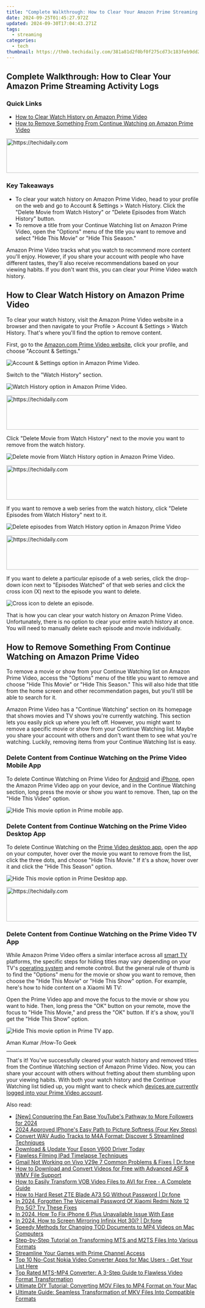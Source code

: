 ```yaml
---
title: "Complete Walkthrough: How to Clear Your Amazon Prime Streaming Activity Logs"
date: 2024-09-25T01:45:27.972Z
updated: 2024-09-30T17:04:43.271Z
tags:
  - streaming
categories:
  - tech
thumbnail: https://thmb.techidaily.com/381a81d2f0bf0f275cd73c183feb9dd23edc02b562c706bfd05492d891a44a5e.jpg
---
```


## Complete Walkthrough: How to Clear Your Amazon Prime Streaming Activity Logs

### Quick Links

* [How to Clear Watch History on Amazon Prime Video](https://instagram-video-files.techidaily.com/updated-2024-approved-navigating-melodic-waters-a-legal-guide-on-instagram/)
* [How to Remove Something From Continue Watching on Amazon Prime Video](https://extra-information.techidaily.com/updated-budding-filmmakers-best-gopro-upgrades/)

<!-- affiliate ads begin -->
<a href="https://appsumo.8odi.net/c/5597632/2130889/7443" target="_top" id="2130889">
  <img src="//a.impactradius-go.com/display-ad/7443-2130889" border="0" alt="https://techidaily.com" width="600" height="90"/>
</a>
<img height="0" width="0" src="https://appsumo.8odi.net/i/5597632/2130889/7443" style="position:absolute;visibility:hidden;" border="0" />
<!-- affiliate ads end -->

### Key Takeaways

* To clear your watch history on Amazon Prime Video, head to your profile on the web and go to Account & Settings > Watch History. Click the "Delete Movie from Watch History" or "Delete Episodes from Watch History" button.
* To remove a title from your Continue Watching list on Amazon Prime Video, open the "Options" menu of the title you want to remove and select "Hide This Movie" or "Hide This Season."

 Amazon Prime Video tracks what you watch to recommend more content you'll enjoy. However, if you share your account with people who have different tastes, they'll also receive recommendations based on your viewing habits. If you don't want this, you can clear your Prime Video watch history.

##  How to Clear Watch History on Amazon Prime Video

 To clear your watch history, visit the Amazon Prime Video website in a browser and then navigate to your Profile > Account & Settings > Watch History. That's where you'll find the option to remove content.

 First, go to the [Amazon.com Prime Video website](https://www.amazon.com/Amazon-Video/b/?ie=UTF8&node=2858778011&ref%5F=nav%5Fcs%5Fprime%5Fvideo&tag=hotoge-20&ascsubtag=UUhtgUeUpU2001525&asc%5Frefurl=https%3A%2F%2Fwww.howtogeek.com%2Fdelete-amazon-prime-watch-history%2F&asc%5Fcampaign=Evergreen), click your profile, and choose "Account & Settings."

![Account & Settings option in Amazon Prime Video.](https://static1.howtogeekimages.com/wordpress/wp-content/uploads/2024/01/account-settings-option-in-amazon-prime-video.jpg) 

 Switch to the "Watch History" section.

![Watch History option in Amazon Prime Video.](https://static1.howtogeekimages.com/wordpress/wp-content/uploads/2024/01/watch-history-option-in-amazon-prime-video.jpg) 

<!-- affiliate ads begin -->
<a href="https://unicoeye.pxf.io/c/5597632/2134247/18498" target="_top" id="2134247">
  <img src="//a.impactradius-go.com/display-ad/18498-2134247" border="0" alt="https://techidaily.com" width="728" height="90"/>
</a>
<img height="0" width="0" src="https://unicoeye.pxf.io/i/5597632/2134247/18498" style="position:absolute;visibility:hidden;" border="0" />
<!-- affiliate ads end -->

 Click "Delete Movie from Watch History" next to the movie you want to remove from the watch history.

![Delete movie from Watch History option in Amazon Prime Video.](https://static1.howtogeekimages.com/wordpress/wp-content/uploads/2024/01/delete-movie-from-watch-history-option-in-amazon-prime-video.jpg) 

<!-- affiliate ads begin -->
<a href="https://appsumo.8odi.net/c/5597632/2123740/7443" target="_top" id="2123740">
  <img src="//a.impactradius-go.com/display-ad/7443-2123740" border="0" alt="https://techidaily.com" width="728" height="90"/>
</a>
<img height="0" width="0" src="https://appsumo.8odi.net/i/5597632/2123740/7443" style="position:absolute;visibility:hidden;" border="0" />
<!-- affiliate ads end -->

 If you want to remove a web series from the watch history, click "Delete Episodes from Watch History" next to it.

![Delete episodes from Watch History option in Amazon Prime Video](https://static1.howtogeekimages.com/wordpress/wp-content/uploads/2024/01/delete-episodes-from-watch-history-option-in-amazon-prime-video.jpg) 

<!-- affiliate ads begin -->
<a href="https://appsumo.8odi.net/c/5597632/2123737/7443" target="_top" id="2123737">
  <img src="//a.impactradius-go.com/display-ad/7443-2123737" border="0" alt="https://techidaily.com" width="728" height="90"/>
</a>
<img height="0" width="0" src="https://appsumo.8odi.net/i/5597632/2123737/7443" style="position:absolute;visibility:hidden;" border="0" />
<!-- affiliate ads end -->

 If you want to delete a particular episode of a web series, click the drop-down icon next to "Episodes Watched" of that web series and click the cross icon (X) next to the episode you want to delete.

![Cross icon to delete an episode.](https://static1.howtogeekimages.com/wordpress/wp-content/uploads/2024/01/cross-icon-to-delete-an-episode.jpg) 

 That is how you can clear your watch history on Amazon Prime Video. Unfortunately, there is no option to clear your entire watch history at once. You will need to manually delete each episode and movie individually.

##  How to Remove Something From Continue Watching on Amazon Prime Video

 To remove a movie or show from your Continue Watching list on Amazon Prime Video, access the "Options" menu of the title you want to remove and choose "Hide This Movie" or "Hide This Season." This will also hide that title from the home screen and other recommendation pages, but you'll still be able to search for it.

 Amazon Prime Video has a "Continue Watching" section on its homepage that shows movies and TV shows you're currently watching. This section lets you easily pick up where you left off. However, you might want to remove a specific movie or show from your Continue Watching list. Maybe you share your account with others and don't want them to see what you're watching. Luckily, removing items from your Continue Watching list is easy.

###  Delete Content from Continue Watching on the Prime Video Mobile App

 To delete Continue Watching on Prime Video for [Android](https://www.anrdoezrs.net/links/3607085/type/dlg/sid/UUhtgUeUpU2001525/https://play.google.com/store/apps/details?id=com.amazon.avod.thirdpartyclient&hl=en%5FUS&gl=US) and [iPhone](https://apps.apple.com/us/app/amazon-prime-video/id545519333), open the Amazon Prime Video app on your device, and in the Continue Watching section, long press the movie or show you want to remove. Then, tap on the "Hide This Video" option.

![Hide This movie option in Prime mobile app.](https://static1.howtogeekimages.com/wordpress/wp-content/uploads/2024/01/hide-this-movie-option-in-prime-mobile-app.jpg) 

###  Delete Content from Continue Watching on the Prime Video Desktop App

 To delete Continue Watching on the [Prime Video desktop app](https://apps.microsoft.com/detail/9P6RC76MSMMJ?hl=en-US&gl=US), open the app on your computer, hover over the movie you want to remove from the list, click the three dots, and choose "Hide This Movie." If it's a show, hover over it and click the "Hide This Season" option.

![Hide This movie option in Prime Desktop app.](https://static1.howtogeekimages.com/wordpress/wp-content/uploads/2024/01/hide-this-movie-option-in-prime-desktop-app-1.jpg) 

<!-- affiliate ads begin -->
<a href="https://aligracehair.sjv.io/c/5597632/2027195/19272" target="_top" id="2027195">
  <img src="//a.impactradius-go.com/display-ad/19272-2027195" border="0" alt="https://techidaily.com" width="728" height="90"/>
</a>
<img height="0" width="0" src="https://aligracehair.sjv.io/i/5597632/2027195/19272" style="position:absolute;visibility:hidden;" border="0" />
<!-- affiliate ads end -->

###  Delete Content from Continue Watching on the Prime Video TV App

 While Amazon Prime Video offers a similar interface across all [smart TV](https://extra-lessons.techidaily.com/maximizing-zoom-top-strategies-for-chromebooks/) platforms, the specific steps for hiding titles may vary depending on your TV's [operating system](https://hardware-updates.techidaily.com/mastering-tech-choices-trustworthy-tips-from-toms-hardware-hub/) and remote control. But the general rule of thumb is to find the "Options" menu for the movie or show you want to remove, then choose the "Hide This Movie" or "Hide This Show" option. For example, here's how to hide content on a Xiaomi Mi TV:

 Open the Prime Video app and move the focus to the movie or show you want to hide. Then, long press the "OK" button on your remote, move the focus to "Hide This Movie," and press the "OK" button. If it's a show, you'll get the "Hide This Show" option.

![Hide This movie option in Prime TV app.](https://static1.howtogeekimages.com/wordpress/wp-content/uploads/2024/01/hide-this-movie-option-in-prime-tv-app.jpg) 

Aman Kumar /How-To Geek

---

 That's it! You've successfully cleared your watch history and removed titles from the Continue Watching section of Amazon Prime Video. Now, you can share your account with others without fretting about them stumbling upon your viewing habits. With both your watch history and the Continue Watching list tidied up, you might want to check which [devices are currently logged into your Prime Video account](https://easy-unlock-android.techidaily.com/downloading-samfw-frp-tool-30-for-honor-x9b-by-drfone-android/).

<ins class="adsbygoogle"
     style="display:block"
     data-ad-format="autorelaxed"
     data-ad-client="ca-pub-7571918770474297"
     data-ad-slot="1223367746"></ins>

<ins class="adsbygoogle"
     style="display:block"
     data-ad-client="ca-pub-7571918770474297"
     data-ad-slot="8358498916"
     data-ad-format="auto"
     data-full-width-responsive="true"></ins>

<span class="atpl-alsoreadstyle">Also read:</span>
<div><ul>
<li><a href="https://facebook-video-share.techidaily.com/new-conquering-the-fan-base-youtubes-pathway-to-more-followers-for-2024/"><u>[New] Conquering the Fan Base YouTube's Pathway to More Followers for 2024</u></a></li>
<li><a href="https://fox-links.techidaily.com/2024-approved-iphones-easy-path-to-picture-softness-four-key-steps/"><u>2024 Approved IPhone's Easy Path to Picture Softness (Four Key Steps)</u></a></li>
<li><a href="https://media-tips.techidaily.com/convert-wav-audio-tracks-to-m4a-format-discover-5-streamlined-techniques/"><u>Convert WAV Audio Tracks to M4A Format: Discover 5 Streamlined Techniques</u></a></li>
<li><a href="https://hardware-updates.techidaily.com/download-and-update-your-epson-v600-driver-today/"><u>Download & Update Your Epson V600 Driver Today</u></a></li>
<li><a href="https://desktop-recording.techidaily.com/flawless-filming-ipad-timelapse-techniques/"><u>Flawless Filming IPad Timelapse Techniques</u></a></li>
<li><a href="https://howto.techidaily.com/gmail-not-working-on-vivo-v29e-7-common-problems-and-fixes-drfone-by-drfone-fix-android-problems-fix-android-problems/"><u>Gmail Not Working on Vivo V29e 7 Common Problems & Fixes | Dr.fone</u></a></li>
<li><a href="https://media-tips.techidaily.com/how-to-download-and-convert-videos-for-free-with-advanced-asf-and-wmv-file-support/"><u>How to Download and Convert Videos for Free with Advanced ASF & WMV File Support</u></a></li>
<li><a href="https://media-tips.techidaily.com/how-to-easily-transform-vob-video-files-to-avi-for-free-a-complete-guide/"><u>How to Easily Transform VOB Video Files to AVI for Free - A Complete Guide</u></a></li>
<li><a href="https://techidaily.com/how-to-hard-reset-zte-blade-a73-5g-without-password-drfone-by-drfone-reset-android-reset-android/"><u>How to Hard Reset ZTE Blade A73 5G Without Password | Dr.fone</u></a></li>
<li><a href="https://unlock-android.techidaily.com/in-2024-forgotten-the-voicemail-password-of-xiaomi-redmi-note-12-pro-5g-try-these-fixes-by-drfone-android/"><u>In 2024, Forgotten The Voicemail Password Of Xiaomi Redmi Note 12 Pro 5G? Try These Fixes</u></a></li>
<li><a href="https://ios-unlock.techidaily.com/in-2024-how-to-fix-iphone-6-plus-unavailable-issue-with-ease-by-drfone-ios/"><u>In 2024, How To Fix iPhone 6 Plus Unavailable Issue With Ease</u></a></li>
<li><a href="https://screen-mirror.techidaily.com/in-2024-how-to-screen-mirroring-infinix-hot-30i-drfone-by-drfone-android/"><u>In 2024, How to Screen Mirroring Infinix Hot 30i? | Dr.fone</u></a></li>
<li><a href="https://media-tips.techidaily.com/speedy-methods-for-changing-tod-documents-to-mp4-videos-on-mac-computers/"><u>Speedy Methods for Changing TOD Documents to MP4 Videos on Mac Computers</u></a></li>
<li><a href="https://media-tips.techidaily.com/step-by-step-tutorial-on-transforming-mts-and-m2ts-files-into-various-formats/"><u>Step-by-Step Tutorial on Transforming MTS and M2TS Files Into Various Formats</u></a></li>
<li><a href="https://games-able.techidaily.com/streamline-your-games-with-prime-channel-access/"><u>Streamline Your Games with Prime Channel Access</u></a></li>
<li><a href="https://media-tips.techidaily.com/top-10-no-cost-nokia-video-converter-apps-for-mac-users-get-your-list-here/"><u>Top 10 No-Cost Nokia Video Converter Apps for Mac Users - Get Your List Here</u></a></li>
<li><a href="https://media-tips.techidaily.com/top-rated-mts-mp4-converter-a-3-step-guide-to-flawless-video-format-transformation/"><u>Top Rated MTS-MP4 Converter: A 3-Step Guide to Flawless Video Format Transformation</u></a></li>
<li><a href="https://media-tips.techidaily.com/ultimate-diy-tutorial-converting-mov-files-to-mp4-format-on-your-mac/"><u>Ultimate DIY Tutorial: Converting MOV Files to MP4 Format on Your Mac</u></a></li>
<li><a href="https://media-tips.techidaily.com/ultimate-guide-seamless-transformation-of-mkv-files-into-compatible-formats/"><u>Ultimate Guide: Seamless Transformation of MKV Files Into Compatible Formats</u></a></li>
</ul></div>

